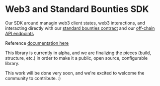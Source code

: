 # Web3 and Standard Bounties SDK

Our SDK around managin web3 client states, web3 interactions, and interacting directly with our [standard bounties contract](https://github.com/Bounties-Network/StandardBounties/) and our [off-chain API endpoints](https://github.com/Bounties-Network/bountiesapi)

Reference [documentation here](https://dash.readme.io/go/bounties-public-modules)

This library is currently in alpha, and we are finalizing the pieces (build, structure, etc.) in order to make it a public, open source, configurable library.

This work will be done very soon, and we're excited to welcome the community to contribute. :)
